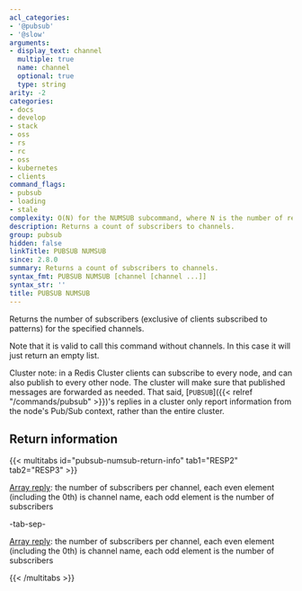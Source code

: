 ```yaml
---
acl_categories:
- '@pubsub'
- '@slow'
arguments:
- display_text: channel
  multiple: true
  name: channel
  optional: true
  type: string
arity: -2
categories:
- docs
- develop
- stack
- oss
- rs
- rc
- oss
- kubernetes
- clients
command_flags:
- pubsub
- loading
- stale
complexity: O(N) for the NUMSUB subcommand, where N is the number of requested channels
description: Returns a count of subscribers to channels.
group: pubsub
hidden: false
linkTitle: PUBSUB NUMSUB
since: 2.8.0
summary: Returns a count of subscribers to channels.
syntax_fmt: PUBSUB NUMSUB [channel [channel ...]]
syntax_str: ''
title: PUBSUB NUMSUB
---
```

Returns the number of subscribers (exclusive of clients subscribed to patterns) for the specified channels.

Note that it is valid to call this command without channels. In this case it will just return an empty list.

Cluster note: in a Redis Cluster clients can subscribe to every node, and can also publish to every other node. The cluster will make sure that published messages are forwarded as needed. That said, [`PUBSUB`]({{< relref "/commands/pubsub" >}})'s replies in a cluster only report information from the node's Pub/Sub context, rather than the entire cluster.

## Return information

{{< multitabs id="pubsub-numsub-return-info" 
    tab1="RESP2" 
    tab2="RESP3" >}}

[Array reply](../../develop/reference/protocol-spec#arrays): the number of subscribers per channel, each even element (including the 0th) is channel name, each odd element is the number of subscribers

-tab-sep-

[Array reply](../../develop/reference/protocol-spec#arrays): the number of subscribers per channel, each even element (including the 0th) is channel name, each odd element is the number of subscribers

{{< /multitabs >}}
